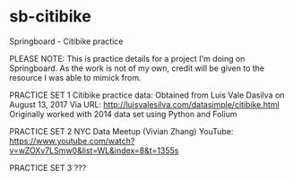 # sb-citibike
Springboard - Citibike practice

PLEASE NOTE: This is practice details for a project I'm doing on Springboard.  As the work is not of my own, credit will be given to the resource I was able to mimick from.  

PRACTICE SET 1 Citibike practice data:
Obtained from Luis Vale Dasilva on August 13, 2017
Via URL: http://luisvalesilva.com/datasimple/citibike.html
Originally worked with 2014 data set using Python and Folium

PRACTICE SET 2 NYC Data Meetup (Vivian Zhang)
YouTube: https://www.youtube.com/watch?v=wZOXv7LSmw0&list=WL&index=8&t=1355s 

PRACTICE SET 3 
???
